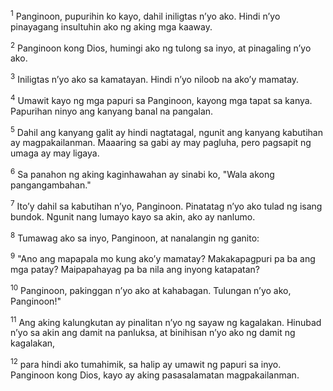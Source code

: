 <sup>1</sup>
Panginoon, pupurihin ko kayo, dahil iniligtas nʼyo ako. Hindi nʼyo pinayagang insultuhin ako ng aking mga kaaway. 

<sup>2</sup>
Panginoon kong Dios, humingi ako ng tulong sa inyo, at pinagaling nʼyo ako. 

<sup>3</sup>
Iniligtas nʼyo ako sa kamatayan. Hindi nʼyo niloob na akoʼy mamatay. 

<sup>4</sup>
Umawit kayo ng mga papuri sa Panginoon, kayong mga tapat sa kanya. Papurihan ninyo ang kanyang banal na pangalan. 

<sup>5</sup>
Dahil ang kanyang galit ay hindi nagtatagal, ngunit ang kanyang kabutihan ay magpakailanman. Maaaring sa gabi ay may pagluha, pero pagsapit ng umaga ay may ligaya. 

<sup>6</sup>
Sa panahon ng aking kaginhawahan ay sinabi ko, "Wala akong pangangambahan." 

<sup>7</sup>
Itoʼy dahil sa kabutihan nʼyo, Panginoon. Pinatatag nʼyo ako tulad ng isang bundok. Ngunit nang lumayo kayo sa akin, ako ay nanlumo. 

<sup>8</sup>
Tumawag ako sa inyo, Panginoon, at nanalangin ng ganito: 

<sup>9</sup>
"Ano ang mapapala mo kung akoʼy mamatay? Makakapagpuri pa ba ang mga patay? Maipapahayag pa ba nila ang inyong katapatan? 

<sup>10</sup>
Panginoon, pakinggan nʼyo ako at kahabagan. Tulungan nʼyo ako, Panginoon!" 

<sup>11</sup>
Ang aking kalungkutan ay pinalitan nʼyo ng sayaw ng kagalakan. Hinubad nʼyo sa akin ang damit na panluksa, at binihisan nʼyo ako ng damit ng kagalakan, 

<sup>12</sup>
para hindi ako tumahimik, sa halip ay umawit ng papuri sa inyo. Panginoon kong Dios, kayo ay aking pasasalamatan magpakailanman.